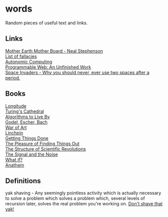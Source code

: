 # words
Random pieces of useful text and links.

## Links
[Mother Earth Mother Board - Neal Stephenson](https://www.wired.com/1996/12/ffglass/)  
[List of fallacies](https://en.wikipedia.org/wiki/List_of_fallacies)  
[Autonomic Computing](https://en.wikipedia.org/wiki/Autonomic_computing)  
[Programmable Web: An Unfinished Work](http://www.morganclaypool.com/doi/pdf/10.2200/S00481ED1V01Y201302WBE005)  
[Space Invaders - Why you should never, ever use two spaces after a period.](http://www.slate.com/articles/technology/technology/2011/01/space_invaders.html)  

## Books
[Longitude](https://en.wikipedia.org/wiki/Longitude_(book))  
[Turing's Cathedral](https://www.amazon.com/Turings-Cathedral-Origins-Digital-Universe/dp/1400075998/)  
[Algorithms to Live By](https://www.amazon.com/Algorithms-Live-Computer-Science-Decisions/dp/1627790365/)  
[Godel, Escher, Bach](https://www.amazon.com/Gödel-Escher-Bach-Eternal-Golden/dp/0465026567/)   
[War of Art](https://www.amazon.com/War-Art-Through-Creative-Battles/dp/1936891026/)  
[Linchpin](https://www.amazon.com/Linchpin-Are-Indispensable-Seth-Godin/dp/1591844096)  
[Getting Things Done](https://www.amazon.com/Getting-Things-Done-Stress-Free-Productivity/dp/0143126563/)  
[The Pleasure of Finding Things Out](https://www.amazon.com/Pleasure-Finding-Things-Out-Richard/dp/0465023959/)  
[The Structure of Scientific Revolutions](https://www.amazon.com/Structure-Scientific-Revolutions-50th-Anniversary/dp/0226458121/)  
[The Signal and the Noise](https://www.amazon.com/Signal-Noise-Many-Predictions-Fail-but/dp/0143125087/)   
[What if?](https://www.amazon.com/What-If-Scientific-Hypothetical-Questions/dp/0544272994/)  
[Anathem](https://www.amazon.com/Anathem-Neal-Stephenson/dp/006147410X/)  


## Definitions

yak shaving - Any seemingly pointless activity which is actually necessary to solve a problem which solves a problem which, several levels of recursion later, solves the real problem you're working on. [Don't shave that yak!](http://sethgodin.typepad.com/seths_blog/2005/03/dont_shave_that.html)  

